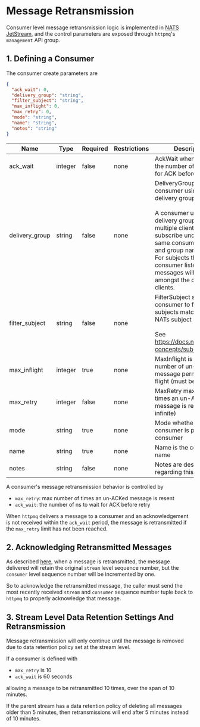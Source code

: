 # Message Retransmission

Consumer level message retransmission logic is implemented in [NATS JetStream](https://docs.nats.io/nats-concepts/jetstream), and the control parameters are exposed through `httpmq`'s `management` API group.

## 1. Defining a Consumer

The consumer create parameters are

```json
{
  "ack_wait": 0,
  "delivery_group": "string",
  "filter_subject": "string",
  "max_inflight": 0,
  "max_retry": 0,
  "mode": "string",
  "name": "string",
  "notes": "string"
}
```

|Name|Type|Required|Restrictions|Description|
|---|---|---|---|---|
|ack_wait|integer|false|none|AckWait when specified, the number of ns to wait for ACK before retry|
|delivery_group|string|false|none|DeliveryGroup creates a consumer using a delivery group name.<br /><br />A consumer using delivery group allows multiple clients to subscribe under the same consumer<br />and group name tuple. For subjects this consumer listens to, the messages will be shared<br />amongst the connected clients.|
|filter_subject|string|false|none|FilterSubject sets the consumer to filter for subjects matching this NATs subject string<br /><br />See https://docs.nats.io/nats-concepts/subjects|
|max_inflight|integer|true|none|MaxInflight is max number of un-ACKed message permitted in-flight (must be >= 1)|
|max_retry|integer|false|none|MaxRetry max number of times an un-ACKed message is resent (-1: infinite)|
|mode|string|true|none|Mode whether the consumer is push or pull consumer|
|name|string|true|none|Name is the consumer name|
|notes|string|false|none|Notes are descriptions regarding this consumer|

A consumer's message retransmission behavior is controlled by

* `max_retry`: max number of times an un-ACKed message is resent
* `ack_wait`: the number of ns to wait for ACK before retry

When `httpmq` delivers a message to a consumer and an acknowledgement is not received within the `ack_wait` period, the message is retransmitted if the `max_retry` limit has not been reached.

## 2. Acknowledging Retransmitted Messages

As described [here](../README.md#25-subscribing-for-messages), when a message is retransmitted, the message delivered will retain the original `stream` level sequence number, but the `consumer` level sequence number will be incremented by one.

So to acknowledge the retransmitted message, the caller must send the most recently received `stream` and `consumer` sequence number tuple back to `httpmq` to properly acknowledge that message.

## 3. Stream Level Data Retention Settings And Retransmission

Message retransmission will only continue until the message is removed due to data retention policy set at the stream level.

If a consumer is defined with

* `max_retry` is 10
* `ack_wait` is 60 seconds

allowing a message to be retransmitted 10 times, over the span of 10 minutes.

If the parent stream has a data retention policy of deleting all messages older than 5 minutes, then retransmissions will end after 5 minutes instead of 10 minutes.

